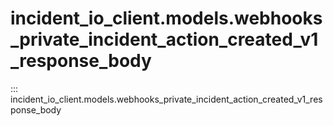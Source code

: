 # incident_io_client.models.webhooks_private_incident_action_created_v1_response_body

::: incident_io_client.models.webhooks_private_incident_action_created_v1_response_body
